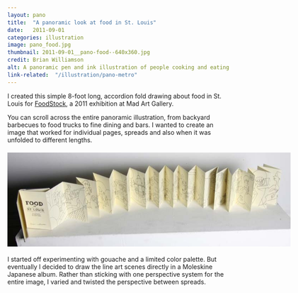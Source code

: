 ```yaml
---
layout: pano
title:  "A panoramic look at food in St. Louis"
date:   2011-09-01
categories: illustration
image: pano_food.jpg
thumbnail: 2011-09-01__pano-food--640x360.jpg
credit: Brian Williamson
alt: A panoramic pen and ink illustration of people cooking and eating in St. Louis, Missouri. By Brian Williamson.
link-related:  "/illustration/pano-metro"
---
```


I created this simple 8-foot long, accordion fold drawing about food in St. Louis for [FoodStock](https://www.flickr.com/photos/aigastl/with/6193025969/), a 2011 exhibition at Mad Art Gallery.

You can scroll across the entire panoramic illustration, from backyard barbecues to food trucks to fine dining and bars. I wanted to create an image that worked for individual pages, spreads and also when it was unfolded to different lengths.

<img src="/img/pano_food_photo_book.jpg" alt="Photo of the accordion-fold book." style="max-width: 640px; margin: 20px auto; display: block;" />

I started off experimenting with gouache and a limited color palette. But eventually I decided to draw the line art scenes directly in a Moleskine Japanese album. Rather than sticking with one perspective system for the entire image, I varied and twisted the perspective between spreads.